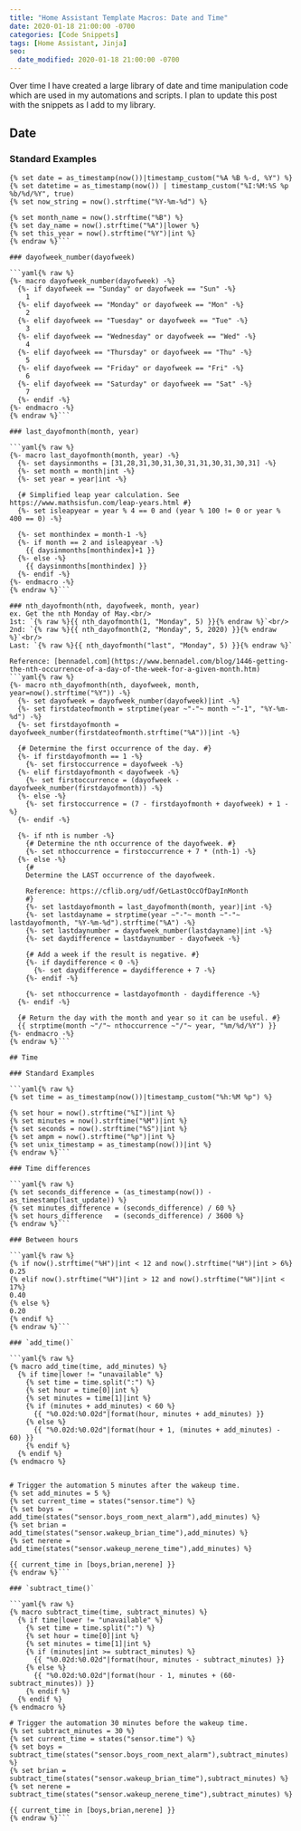 ```yaml
---
title: "Home Assistant Template Macros: Date and Time"
date: 2020-01-18 21:00:00 -0700
categories: [Code Snippets]
tags: [Home Assistant, Jinja]
seo:
  date_modified: 2020-01-18 21:00:00 -0700
---
```


Over time I have created a large library of date and time manipulation code which are used in my
automations and scripts. I plan to update this post with the snippets as I add to my library.

## Date

### Standard Examples

```yaml{% raw %}
{% set date = as_timestamp(now())|timestamp_custom("%A %B %-d, %Y") %}
{% set datetime = as_timestamp(now()) | timestamp_custom("%I:%M:%S %p %b/%d/%Y", true)
{% set now_string = now().strftime("%Y-%m-%d") %}

{% set month_name = now().strftime("%B") %}
{% set day_name = now().strftime("%A")|lower %}
{% set this_year = now().strftime("%Y")|int %}
{% endraw %}```

### dayofweek_number(dayofweek)

```yaml{% raw %}
{%- macro dayofweek_number(dayofweek) -%}
  {%- if dayofweek == "Sunday" or dayofweek == "Sun" -%}
    1
  {%- elif dayofweek == "Monday" or dayofweek == "Mon" -%}
    2
  {%- elif dayofweek == "Tuesday" or dayofweek == "Tue" -%}
    3
  {%- elif dayofweek == "Wednesday" or dayofweek == "Wed" -%}
    4
  {%- elif dayofweek == "Thursday" or dayofweek == "Thu" -%}
    5
  {%- elif dayofweek == "Friday" or dayofweek == "Fri" -%}
    6
  {%- elif dayofweek == "Saturday" or dayofweek == "Sat" -%}
    7
  {%- endif -%}
{%- endmacro -%}
{% endraw %}```

### last_dayofmonth(month, year)

```yaml{% raw %}
{%- macro last_dayofmonth(month, year) -%}
  {%- set daysinmonths = [31,28,31,30,31,30,31,31,30,31,30,31] -%}
  {%- set month = month|int -%}
  {%- set year = year|int -%}

  {# Simplified leap year calculation. See https://www.mathsisfun.com/leap-years.html #}
  {%- set isleapyear = year % 4 == 0 and (year % 100 != 0 or year % 400 == 0) -%}

  {%- set monthindex = month-1 -%}
  {%- if month == 2 and isleapyear -%}
    {{ daysinmonths[monthindex]+1 }}
  {%- else -%}
    {{ daysinmonths[monthindex] }}
  {%- endif -%}
{%- endmacro -%}
{% endraw %}```

### nth_dayofmonth(nth, dayofweek, month, year)
ex. Get the nth Monday of May.<br/>
1st: `{% raw %}{{ nth_dayofmonth(1, "Monday", 5) }}{% endraw %}`<br/>
2nd: `{% raw %}{{ nth_dayofmonth(2, "Monday", 5, 2020) }}{% endraw %}`<br/>
Last: `{% raw %}{{ nth_dayofmonth("last", "Monday", 5) }}{% endraw %}`

Reference: [bennadel.com](https://www.bennadel.com/blog/1446-getting-the-nth-occurrence-of-a-day-of-the-week-for-a-given-month.htm)
```yaml{% raw %}
{%- macro nth_dayofmonth(nth, dayofweek, month, year=now().strftime("%Y")) -%}
  {%- set dayofweek = dayofweek_number(dayofweek)|int -%}
  {%- set firstdateofmonth = strptime(year ~"-"~ month ~"-1", "%Y-%m-%d") -%}
  {%- set firstdayofmonth = dayofweek_number(firstdateofmonth.strftime("%A"))|int -%}

  {# Determine the first occurrence of the day. #}
  {%- if firstdayofmonth == 1 -%}
    {%- set firstoccurrence = dayofweek -%}
  {%- elif firstdayofmonth < dayofweek -%}
    {%- set firstoccurrence = (dayofweek - dayofweek_number(firstdayofmonth)) -%}
  {%- else -%}
    {%- set firstoccurrence = (7 - firstdayofmonth + dayofweek) + 1 -%}
  {%- endif -%}

  {%- if nth is number -%}
    {# Determine the nth occurrence of the dayofweek. #}
    {%- set nthoccurrence = firstoccurrence + 7 * (nth-1) -%}
  {%- else -%}
    {#
    Determine the LAST occurrence of the dayofweek.

    Reference: https://cflib.org/udf/GetLastOccOfDayInMonth
    #}
    {%- set lastdayofmonth = last_dayofmonth(month, year)|int -%}
    {%- set lastdayname = strptime(year ~"-"~ month ~"-"~ lastdayofmonth, "%Y-%m-%d").strftime("%A") -%}
    {%- set lastdaynumber = dayofweek_number(lastdayname)|int -%}
    {%- set daydifference = lastdaynumber - dayofweek -%}

    {# Add a week if the result is negative. #}
    {%- if daydifference < 0 -%}
      {%- set daydifference = daydifference + 7 -%}
    {%- endif -%}

    {%- set nthoccurrence = lastdayofmonth - daydifference -%}
  {%- endif -%}

  {# Return the day with the month and year so it can be useful. #}
  {{ strptime(month ~"/"~ nthoccurrence ~"/"~ year, "%m/%d/%Y") }}
{%- endmacro -%}
{% endraw %}```

## Time

### Standard Examples

```yaml{% raw %}
{% set time = as_timestamp(now())|timestamp_custom("%h:%M %p") %}

{% set hour = now().strftime("%I")|int %}
{% set minutes = now().strftime("%M")|int %}
{% set seconds = now().strftime("%S")|int %}
{% set ampm = now().strftime("%p")|int %}
{% set unix_timestamp = as_timestamp(now())|int %}
{% endraw %}```

### Time differences

```yaml{% raw %}
{% set seconds_difference = (as_timestamp(now()) - as_timestamp(last_update)) %}
{% set minutes_difference = (seconds_difference) / 60 %}
{% set hours_difference   = (seconds_difference) / 3600 %}
{% endraw %}```

### Between hours

```yaml{% raw %}
{% if now().strftime("%H")|int < 12 and now().strftime("%H")|int > 6%}
0.25
{% elif now().strftime("%H")|int > 12 and now().strftime("%H")|int < 17%}
0.40
{% else %}
0.20
{% endif %}
{% endraw %}```

### `add_time()`

```yaml{% raw %}
{% macro add_time(time, add_minutes) %}
  {% if time|lower != "unavailable" %}
    {% set time = time.split(":") %}
    {% set hour = time[0]|int %}
    {% set minutes = time[1]|int %}
    {% if (minutes + add_minutes) < 60 %}
      {{ "%0.02d:%0.02d"|format(hour, minutes + add_minutes) }}
    {% else %}
      {{ "%0.02d:%0.02d"|format(hour + 1, (minutes + add_minutes) - 60) }}
    {% endif %}
  {% endif %}
{% endmacro %}


# Trigger the automation 5 minutes after the wakeup time.
{% set add_minutes = 5 %}
{% set current_time = states("sensor.time") %}
{% set boys = add_time(states("sensor.boys_room_next_alarm"),add_minutes) %}
{% set brian = add_time(states("sensor.wakeup_brian_time"),add_minutes) %}
{% set nerene = add_time(states("sensor.wakeup_nerene_time"),add_minutes) %}

{{ current_time in [boys,brian,nerene] }}
{% endraw %}```

### `subtract_time()`

```yaml{% raw %}
{% macro subtract_time(time, subtract_minutes) %}
  {% if time|lower != "unavailable" %}
    {% set time = time.split(":") %}
    {% set hour = time[0]|int %}
    {% set minutes = time[1]|int %}
    {% if (minutes|int >= subtract_minutes) %}
      {{ "%0.02d:%0.02d"|format(hour, minutes - subtract_minutes) }}
    {% else %}
      {{ "%0.02d:%0.02d"|format(hour - 1, minutes + (60-subtract_minutes)) }}
    {% endif %}
  {% endif %}
{% endmacro %}

# Trigger the automation 30 minutes before the wakeup time.
{% set subtract_minutes = 30 %}
{% set current_time = states("sensor.time") %}
{% set boys = subtract_time(states("sensor.boys_room_next_alarm"),subtract_minutes) %}
{% set brian = subtract_time(states("sensor.wakeup_brian_time"),subtract_minutes) %}
{% set nerene = subtract_time(states("sensor.wakeup_nerene_time"),subtract_minutes) %}

{{ current_time in [boys,brian,nerene] }}
{% endraw %}```

